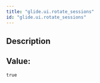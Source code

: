 ```yaml
---
title: "glide.ui.rotate_sessions"
id: "glide.ui.rotate_sessions"
---
```

## Description



## Value: 
```
true
```